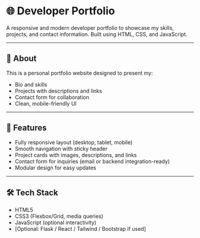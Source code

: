 # 🌐 Developer Portfolio

A responsive and modern developer portfolio to showcase my skills, projects, and contact information. Built using HTML, CSS, and JavaScript.

---

## 📄 About

This is a personal portfolio website designed to present my:
- Bio and skills
- Projects with descriptions and links
- Contact form for collaboration
- Clean, mobile-friendly UI

---

## 🚀 Features

- Fully responsive layout (desktop, tablet, mobile)
- Smooth navigation with sticky header
- Project cards with images, descriptions, and links
- Contact form for inquiries (email or backend integration-ready)
- Modular design for easy updates

---

## 🛠️ Tech Stack

- HTML5
- CSS3 (Flexbox/Grid, media queries)
- JavaScript (optional interactivity)
- [Optional: Flask / React / Tailwind / Bootstrap if used]
